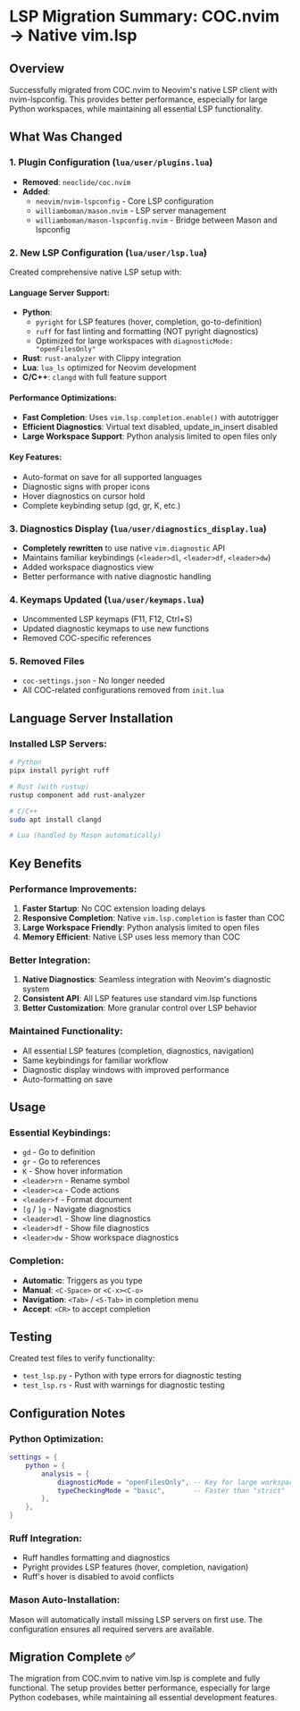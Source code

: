 # LSP Migration Summary: COC.nvim → Native vim.lsp

## Overview

Successfully migrated from COC.nvim to Neovim's native LSP client with nvim-lspconfig. This provides better performance, especially for large Python workspaces, while maintaining all essential LSP functionality.

## What Was Changed

### 1. Plugin Configuration (`lua/user/plugins.lua`)
- **Removed**: `neoclide/coc.nvim` 
- **Added**: 
  - `neovim/nvim-lspconfig` - Core LSP configuration
  - `williamboman/mason.nvim` - LSP server management
  - `williamboman/mason-lspconfig.nvim` - Bridge between Mason and lspconfig

### 2. New LSP Configuration (`lua/user/lsp.lua`)
Created comprehensive native LSP setup with:

#### Language Server Support:
- **Python**: 
  - `pyright` for LSP features (hover, completion, go-to-definition)
  - `ruff` for fast linting and formatting (NOT pyright diagnostics)
  - Optimized for large workspaces with `diagnosticMode: "openFilesOnly"`
- **Rust**: `rust-analyzer` with Clippy integration
- **Lua**: `lua_ls` optimized for Neovim development
- **C/C++**: `clangd` with full feature support

#### Performance Optimizations:
- **Fast Completion**: Uses `vim.lsp.completion.enable()` with autotrigger
- **Efficient Diagnostics**: Virtual text disabled, update_in_insert disabled
- **Large Workspace Support**: Python analysis limited to open files only

#### Key Features:
- Auto-format on save for all supported languages
- Diagnostic signs with proper icons
- Hover diagnostics on cursor hold
- Complete keybinding setup (gd, gr, K, etc.)

### 3. Diagnostics Display (`lua/user/diagnostics_display.lua`)
- **Completely rewritten** to use native `vim.diagnostic` API
- Maintains familiar keybindings (`<leader>dl`, `<leader>df`, `<leader>dw`)
- Added workspace diagnostics view
- Better performance with native diagnostic handling

### 4. Keymaps Updated (`lua/user/keymaps.lua`)
- Uncommented LSP keymaps (F11, F12, Ctrl+S)
- Updated diagnostic keymaps to use new functions
- Removed COC-specific references

### 5. Removed Files
- `coc-settings.json` - No longer needed
- All COC-related configurations removed from `init.lua`

## Language Server Installation

### Installed LSP Servers:
```bash
# Python
pipx install pyright ruff

# Rust (with rustup)
rustup component add rust-analyzer

# C/C++
sudo apt install clangd

# Lua (handled by Mason automatically)
```

## Key Benefits

### Performance Improvements:
1. **Faster Startup**: No COC extension loading delays
2. **Responsive Completion**: Native `vim.lsp.completion` is faster than COC
3. **Large Workspace Friendly**: Python analysis limited to open files
4. **Memory Efficient**: Native LSP uses less memory than COC

### Better Integration:
1. **Native Diagnostics**: Seamless integration with Neovim's diagnostic system
2. **Consistent API**: All LSP features use standard vim.lsp functions
3. **Better Customization**: More granular control over LSP behavior

### Maintained Functionality:
- All essential LSP features (completion, diagnostics, navigation)
- Same keybindings for familiar workflow
- Diagnostic display windows with improved performance
- Auto-formatting on save

## Usage

### Essential Keybindings:
- `gd` - Go to definition
- `gr` - Go to references  
- `K` - Show hover information
- `<leader>rn` - Rename symbol
- `<leader>ca` - Code actions
- `<leader>f` - Format document
- `[g` / `]g` - Navigate diagnostics
- `<leader>dl` - Show line diagnostics
- `<leader>df` - Show file diagnostics
- `<leader>dw` - Show workspace diagnostics

### Completion:
- **Automatic**: Triggers as you type
- **Manual**: `<C-Space>` or `<C-x><C-o>`
- **Navigation**: `<Tab>` / `<S-Tab>` in completion menu
- **Accept**: `<CR>` to accept completion

## Testing

Created test files to verify functionality:
- `test_lsp.py` - Python with type errors for diagnostic testing
- `test_lsp.rs` - Rust with warnings for diagnostic testing

## Configuration Notes

### Python Optimization:
```lua
settings = {
    python = {
        analysis = {
            diagnosticMode = "openFilesOnly", -- Key for large workspaces
            typeCheckingMode = "basic",       -- Faster than "strict"
        },
    },
}
```

### Ruff Integration:
- Ruff handles formatting and diagnostics
- Pyright provides LSP features (hover, completion, navigation)
- Ruff's hover is disabled to avoid conflicts

### Mason Auto-Installation:
Mason will automatically install missing LSP servers on first use. The configuration ensures all required servers are available.

## Migration Complete ✅

The migration from COC.nvim to native vim.lsp is complete and fully functional. The setup provides better performance, especially for large Python codebases, while maintaining all essential development features.